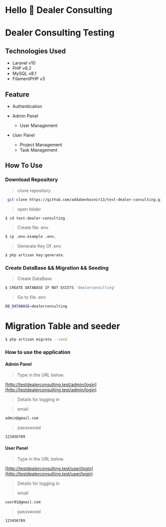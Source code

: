 Hello 👋 Dealer Consulting
===============

Dealer Consulting Testing
=====================


## Technologies Used 
- Laravel v10
- PHP v8.2
- MySQL v8.1
- FilamentPHP v3

## Feature

- Authentication

- Admin Panel
     - User Management

- User Panel
    - Project Management
    - Task Management

## How To Use

### Download Repository
> clone repository
```bash
 git clone https://github.com/addabenkoceir13/test-dealer-consulting.git
```
> open folder
```bash
$ cd test-dealer-consulting
```
> Create file .env
```bash
$ cp .env.example .env.
```
> Generate Key Of .env
```bash
$ php artisan key:generate.
```

### Create DataBase && Migration && Seeding
> Create DataBase
```bash
$ CREATE DATABASE IF NOT EXISTS 'dealerconsulting'
```
> Go to file .env
```bash
DB_DATABASE=dealerconsulting
```
# Migration Table and seeder
```bash
$ php artisan migrate --seed

```

### How to use the application

#### Admin Panel
> Type in the URL below.

[http://testdealerconsulting.test/admin/login](http://testdealerconsulting.test/admin/login)

> Details for logging in

> email
```bash
admin@gmail.com
```
> passswoed
```bash
123456789
```
#### User Panel
> Type in the URL below.

[http://testdealerconsulting.test/user/login](http://testdealerconsulting.test/user/login)

> Details for logging in

> email
```bash
user01@gmail.com
```
> passswoed
```bash
123456789
```
